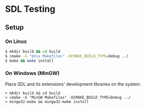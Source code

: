 # SDL Testing

## Setup

### On Linux

```bash
$ mkdir build && cd build
$ cmake -G "Unix Makefiles" -DCMAKE_BUILD_TYPE=Debug ../
$ make && make install
```

### On Windows (MinGW)

Place SDL and its extensions' development libraries on the system.

```batch
> mkdir build && cd build
> cmake -G "MinGW Makefiles" -DCMAKE_BUILD_TYPE=Debug ../
> mingw32-make && mingw32-make install
```
